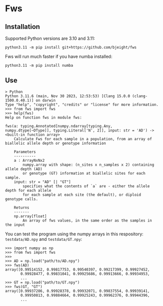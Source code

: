 
# Fws



## Installation

Supported Python versions are 3.10 and 3.11:

```
python3.11 -m pip install git+https://github.com/bjeight/fws
```

Fws will run much faster if you have numba installed:

```
python3.11 -m pip install numba
```

## Use

```
> Python
Python 3.11.6 (main, Nov 30 2023, 12:53:53) [Clang 15.0.0 (clang-1500.0.40.1)] on darwin
Type "help", "copyright", "credits" or "license" for more information.
>>> from fws import fws
>>> help(fws)
Help on function fws in module fws:

fws(a: typing.Annotated[numpy.ndarray[typing.Any, numpy.dtype[~DType]], typing.Literal['N', 2]], input: str = 'AD') -> <built-in function array>
    Calculate Fws for each sample in a population, from an array of biallelic allele depth or genotype information

    Parameters
    ----------
    a : ArrayNxNx2
        numpy.array with shape: (n_sites x n_samples x 2) containing allele depth (AD)
        or genotype (GT) information at biallelic sites for each sample.
    input: str = "AD" [| "GT"]
        specifies what the contents of `a` are - either the allele depth for each allele
        for each sample at each site (the default), or diploid genotype calls.

    Returns
    -------
    np.array[float]
        An array of fws values, in the same order as the samples in the input
```

You can test the program using the numpy arrays in this respository: `testdata/AD.npy` and `testdata/GT.npy`:

```
>>> import numpy as np
>>> from fws import fws
>>>
>>> AD = np.load("path/to/AD.npy")
>>> fws(AD)
array([0.99514152, 0.99817753, 0.99540397, 0.99217399, 0.99927452,
       0.99928477, 0.99831041, 0.99925686, 0.99913666, 0.99934953,
       ...
>>> GT = np.load("path/to/GT.npy")
>>> fws(GT, "GT")
array([0.99937286, 0.99928378, 0.99932071, 0.99837554, 0.99939141,
       0.99950813, 0.99884664, 0.99925243, 0.99962376, 0.99944396,
       ...    
```

